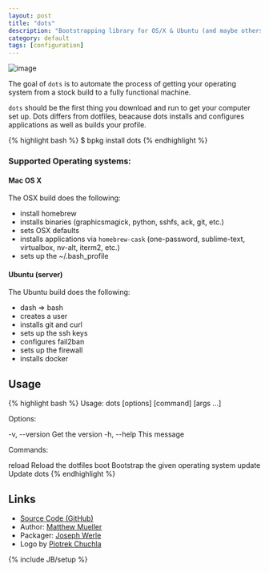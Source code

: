 ```yaml
---
layout: post
title: "dots"
description: "Bootstrapping library for OS/X & Ubuntu (and maybe others!)"
category: default
tags: [configuration]
---
```


![image](https://i.cloudup.com/RCpB-ASfme.png)

The goal of `dots` is to automate the process of getting your operating system from a stock build to a fully functional machine.

`dots` should be the first thing you download and run to get your computer set up. Dots differs from dotfiles, beacause dots installs and configures applications as well as builds your profile.

{% highlight bash %}
$ bpkg install dots
{% endhighlight %}

### Supported Operating systems:

#### Mac OS X

The OSX build does the following:

- install homebrew
- installs binaries (graphicsmagick, python, sshfs, ack, git, etc.)
- sets OSX defaults
- installs applications via `homebrew-cask` (one-password, sublime-text, virtualbox, nv-alt, iterm2, etc.)
- sets up the ~/.bash_profile

#### Ubuntu (server)

The Ubuntu build does the following:

- dash => bash
- creates a user
- installs git and curl
- sets up the ssh keys
- configures fail2ban
- sets up the firewall
- installs docker

## Usage

{% highlight bash %}
Usage: dots [options] [command] [args ...]

Options:

-v, --version Get the version
-h, --help This message

Commands:

reload        Reload the dotfiles
boot <os>     Bootstrap the given operating system
update        Update dots
{% endhighlight %}

## Links

* [Source Code (GitHub)](https://github.com/bpkg/dots)
* Author: [Matthew Mueller](https://github.com/MatthewMueller)
* Packager: [Joseph Werle](https://github.com/jwerle)
* Logo by [Piotrek Chuchla](http://www.thenounproject.com/pchuchla/)

{% include JB/setup %}
